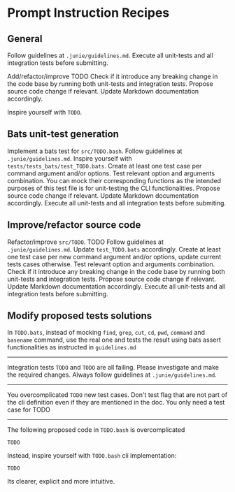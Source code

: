 # Prompt Instruction Recipes

## General

Follow guidelines at `.junie/guidelines.md`.
Execute all unit-tests and all integration tests before submitting.

Add/refactor/improve TODO 
Check if it introduce any breaking change in the code base by running both unit-tests and integration tests.
Propose source code change if relevant. 
Update Markdown documentation accordingly. 

Inspire yourself with `TODO`.

## Bats unit-test generation 

Implement a bats test for `src/TODO.bash`.
Follow guidelines at `.junie/guidelines.md`.
Inspire yourself with `tests/tests_bats/test_TODO.bats`.
Create at least one test case per command argument and/or options.
Test relevant option and arguments combination.
You can mock their corresponding functions as the intended purposes of this test file is for unit-testing the CLI functionalities.
Propose source code change if relevant. 
Update Markdown documentation accordingly. 
Execute all unit-tests and all integration tests before submiting.

## Improve/refactor source code

Refactor/improve `src/TODO`.
TODO
Follow guidelines at `.junie/guidelines.md`.
Update `test_TODO.bats` accordingly.
Create at least one test case per new command argument and/or options, update current tests cases otherwise.
Test relevant option and arguments combination.
Check if it introduce any breaking change in the code base by running both unit-tests and integration tests.
Propose source code change if relevant.
Update Markdown documentation accordingly. 
Execute all unit-tests and all integration tests before submitting.

## Modify proposed tests solutions 

In `TODO.bats`, instead of mocking `find`, `grep`, `cut`, `cd`, `pwd`, `command` and `basename` command, use the real one and tests the result using bats assert functionalities as instructed in `guidelines.md`

---

Integration tests `TODO` and `TODO` are all failing. 
Please investigate and make the required changes. 
Always follow guidelines at `.junie/guidelines.md`.

---

You overcomplicated `TODO` new test cases. 
Don't test flag that are not part of the cli definition even if they are mentioned in the doc.
You only need a test case for TODO

---

The following proposed code in `TODO.bash` is overcomplicated 
```shell
TODO
```
Instead, inspire yourself with `TODO.bash` cli implementation:
```shell
TODO
```
Its clearer, explicit and more intuitive.
 
